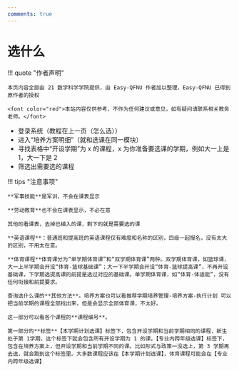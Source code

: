 ```yaml
---
comments: true
---
```


# 选什么

!!! quote "作者声明"

    本页内容全部由 21 数学科学学院提供，由 Easy-QFNU 作者加以整理，Easy-QFNU 已得到原作者的授权

    <font color="red">本站内容仅供参考，不作为任何建议或意见，如有疑问请联系相关教务老师。</font>

- 登录系统（教程在上一页（怎么选））
- 进入“培养方案明细”（就和选课在同一模块）
- 寻找表格中“开设学期”为 x 的课程，x 为你准备要选课的学期，例如大一上是 1，大一下是 2
- 筛选出需要选的课程

!!! tips "注意事项"

    **军事技能**是军训，不会在课表显示

    **劳动教育**也不会在课表显示，不必在意

    其他的看课表，去掉已植入的课，剩下的就是需要选的课

    **英语课程**：普通班和提高班的英语课程仅有难度和名称的区别，四级一起报名，没有太大的区别，不用太在意。

    **体育课程**体育课分为“单学期体育课”和“双学期体育课”两种。双学期体育课，如篮球课，大一上半学期会开设“体育-篮球基础课”；大一下半学期会开设“体育-篮球提高课”，不再开设基础课，下学期选提高课的前提是选过对应的基础课。单学期体育课，如“体育-体适能”，没有任何衔接和前提要求。

    查询选什么课的**其他方法**。培养方案也可以看推荐学期培养管理-培养方案-执行计划 可以把当前学期的课程全部找出来，但是会显示全部体育课，不太好。

    这一部分可以看各个课程的**课程编号**。

    第一部分的**标签**【本学期计划选课】标签下，包含开设学期和当前学期相同的课程，新生处于第 1学期，这个标签下就会包含所有开设学期为 1 的课。【专业内跨年级选课】标签下，包含在培养方案上，但开设学期和当前学期不同的课。比如形式与政策一没选上，第 3 学期再去选，就会跑到这个标签里。大多数课程应该在【本学期计划选课】，体育课程可能会在【专业内跨年级选课】
